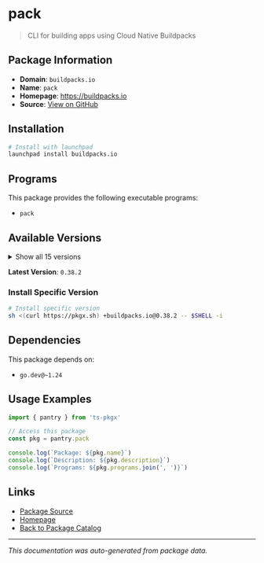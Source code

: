 # pack

> CLI for building apps using Cloud Native Buildpacks

## Package Information

- **Domain**: `buildpacks.io`
- **Name**: `pack`
- **Homepage**: https://buildpacks.io
- **Source**: [View on GitHub](https://github.com/pkgxdev/pantry/tree/main/projects/buildpacks.io/package.yml)

## Installation

```bash
# Install with launchpad
launchpad install buildpacks.io
```

## Programs

This package provides the following executable programs:

- `pack`

## Available Versions

<details>
<summary>Show all 15 versions</summary>

- `0.38.2`, `0.38.1`, `0.38.0`, `0.37.0`, `0.36.4`
- `0.36.3`, `0.36.2`, `0.36.1`, `0.36.0`, `0.35.1`
- `0.35.0`, `0.34.2`, `0.34.1`, `0.34.0`, `0.33.2`

</details>

**Latest Version**: `0.38.2`

### Install Specific Version

```bash
# Install specific version
sh <(curl https://pkgx.sh) +buildpacks.io@0.38.2 -- $SHELL -i
```

## Dependencies

This package depends on:

- `go.dev@~1.24`

## Usage Examples

```typescript
import { pantry } from 'ts-pkgx'

// Access this package
const pkg = pantry.pack

console.log(`Package: ${pkg.name}`)
console.log(`Description: ${pkg.description}`)
console.log(`Programs: ${pkg.programs.join(', ')}`)
```

## Links

- [Package Source](https://github.com/pkgxdev/pantry/tree/main/projects/buildpacks.io/package.yml)
- [Homepage](https://buildpacks.io)
- [Back to Package Catalog](../../package-catalog.md)

---

*This documentation was auto-generated from package data.*
